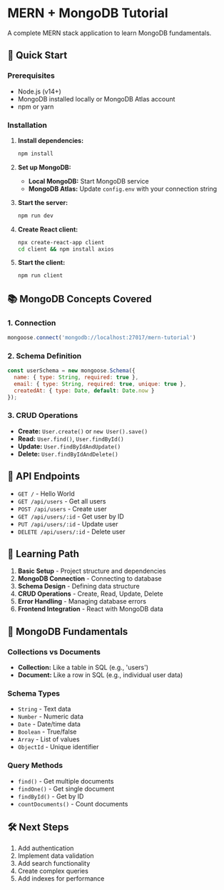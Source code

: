 # MERN + MongoDB Tutorial

A complete MERN stack application to learn MongoDB fundamentals.

## 🚀 Quick Start

### Prerequisites
- Node.js (v14+)
- MongoDB installed locally or MongoDB Atlas account
- npm or yarn

### Installation

1. **Install dependencies:**
   ```bash
   npm install
   ```

2. **Set up MongoDB:**
   - **Local MongoDB:** Start MongoDB service
   - **MongoDB Atlas:** Update `config.env` with your connection string

3. **Start the server:**
   ```bash
   npm run dev
   ```

4. **Create React client:**
   ```bash
   npx create-react-app client
   cd client && npm install axios
   ```

5. **Start the client:**
   ```bash
   npm run client
   ```

## 📚 MongoDB Concepts Covered

### 1. **Connection**
```javascript
mongoose.connect('mongodb://localhost:27017/mern-tutorial')
```

### 2. **Schema Definition**
```javascript
const userSchema = new mongoose.Schema({
  name: { type: String, required: true },
  email: { type: String, required: true, unique: true },
  createdAt: { type: Date, default: Date.now }
});
```

### 3. **CRUD Operations**
- **Create:** `User.create()` or `new User().save()`
- **Read:** `User.find()`, `User.findById()`
- **Update:** `User.findByIdAndUpdate()`
- **Delete:** `User.findByIdAndDelete()`

## 🔧 API Endpoints

- `GET /` - Hello World
- `GET /api/users` - Get all users
- `POST /api/users` - Create user
- `GET /api/users/:id` - Get user by ID
- `PUT /api/users/:id` - Update user
- `DELETE /api/users/:id` - Delete user

## 🎯 Learning Path

1. **Basic Setup** - Project structure and dependencies
2. **MongoDB Connection** - Connecting to database
3. **Schema Design** - Defining data structure
4. **CRUD Operations** - Create, Read, Update, Delete
5. **Error Handling** - Managing database errors
6. **Frontend Integration** - React with MongoDB data

## 📖 MongoDB Fundamentals

### Collections vs Documents
- **Collection:** Like a table in SQL (e.g., 'users')
- **Document:** Like a row in SQL (e.g., individual user data)

### Schema Types
- `String` - Text data
- `Number` - Numeric data
- `Date` - Date/time data
- `Boolean` - True/false
- `Array` - List of values
- `ObjectId` - Unique identifier

### Query Methods
- `find()` - Get multiple documents
- `findOne()` - Get single document
- `findById()` - Get by ID
- `countDocuments()` - Count documents

## 🛠️ Next Steps

1. Add authentication
2. Implement data validation
3. Add search functionality
4. Create complex queries
5. Add indexes for performance 